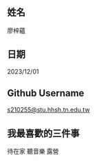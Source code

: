 姓名
----
廖梓蘊

日期
----
2023/12/01

Github Username
---------------
s210255@stu.hhsh.tn.edu.tw

我最喜歡的三件事
---------------
待在家 聽音樂 露營